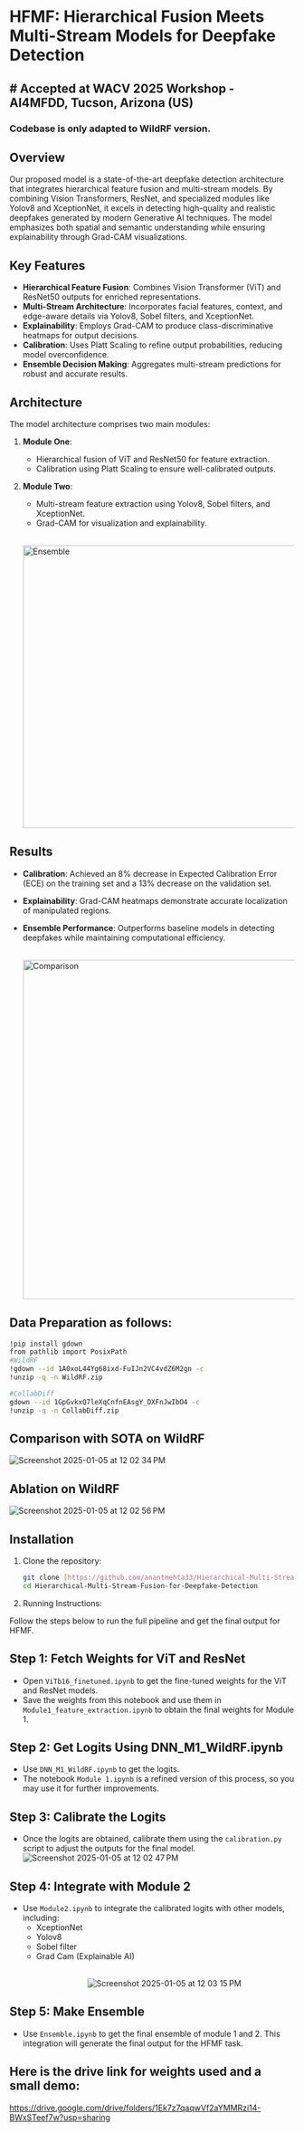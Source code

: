 # HFMF: Hierarchical Fusion Meets Multi-Stream Models for Deepfake Detection
## # Accepted at WACV 2025 Workshop - AI4MFDD, Tucson, Arizona (US)
### Codebase is only adapted to WildRF version.

## Overview  
Our proposed model is a state-of-the-art deepfake detection architecture that integrates hierarchical feature fusion and multi-stream models. By combining Vision Transformers, ResNet, and specialized modules like Yolov8 and XceptionNet, it excels in detecting high-quality and realistic deepfakes generated by modern Generative AI techniques. The model emphasizes both spatial and semantic understanding while ensuring explainability through Grad-CAM visualizations.

## Key Features  
- **Hierarchical Feature Fusion**: Combines Vision Transformer (ViT) and ResNet50 outputs for enriched representations.  
- **Multi-Stream Architecture**: Incorporates facial features, context, and edge-aware details via Yolov8, Sobel filters, and XceptionNet.  
- **Explainability**: Employs Grad-CAM to produce class-discriminative heatmaps for output decisions.  
- **Calibration**: Uses Platt Scaling to refine output probabilities, reducing model overconfidence.  
- **Ensemble Decision Making**: Aggregates multi-stream predictions for robust and accurate results.  

## Architecture  
The model architecture comprises two main modules:  
1. **Module One**:  
   - Hierarchical fusion of ViT and ResNet50 for feature extraction.  
   - Calibration using Platt Scaling to ensure well-calibrated outputs.  
2. **Module Two**:  
   - Multi-stream feature extraction using Yolov8, Sobel filters, and XceptionNet.  
   - Grad-CAM for visualization and explainability.
  
    &nbsp; &nbsp;  &nbsp;  &nbsp;  &nbsp;  &nbsp;  &nbsp;  &nbsp;  &nbsp;<img src="https://github.com/user-attachments/assets/cabaa9ae-4f42-4c98-a575-d3294011ddd5" alt="Ensemble" width="500" />


## Results  

- **Calibration**: Achieved an 8% decrease in Expected Calibration Error (ECE) on the training set and a 13% decrease on the validation set.  
- **Explainability**: Grad-CAM heatmaps demonstrate accurate localization of manipulated regions.  
- **Ensemble Performance**: Outperforms baseline models in detecting deepfakes while maintaining computational efficiency.

  &nbsp; &nbsp;  &nbsp;  &nbsp;  &nbsp;  &nbsp;  &nbsp;  &nbsp;  &nbsp;<img src="https://github.com/user-attachments/assets/6d27282f-bc48-42b1-bb19-ebfd1ae14b29" alt="Comparison" width="600" />

## Data Preparation as follows:
```bash
!pip install gdown
from pathlib import PosixPath
#WildRF
!gdown --id 1A0xoL44Yg68ixd-FuIJn2VC4vdZ6M2gn -c
!unzip -q -n WildRF.zip

#CollabDiff
gdown --id 1GpGvkxQ7leXqCnfnEAsgY_DXFnJwIbO4 -c
!unzip -q -n CollabDiff.zip

```

## Comparison with SOTA on WildRF  

![Screenshot 2025-01-05 at 12 02 34 PM](https://github.com/user-attachments/assets/773ad989-28ae-4f65-9a47-84a65be1dc88)


## Ablation on WildRF  
![Screenshot 2025-01-05 at 12 02 56 PM](https://github.com/user-attachments/assets/3a7e2c53-1205-4afc-b0f2-01b6b4c5e1a0)


## Installation  
1. Clone the repository:  
   ```bash
   git clone [https://github.com/anantmehta33/Hierarchical-Multi-Stream-Fusion-for-Deepfake-Detection.git](https://github.com/taco-group/HFMF.git)
   cd Hierarchical-Multi-Stream-Fusion-for-Deepfake-Detection
2. Running Instructions:

Follow the steps below to run the full pipeline and get the final output for HFMF.

## Step 1: Fetch Weights for ViT and ResNet

- Open `ViTb16_finetuned.ipynb` to get the fine-tuned weights for the ViT and ResNet models.
- Save the weights from this notebook and use them in `Module1_feature_extraction.ipynb` to obtain the final weights for Module 1.

## Step 2: Get Logits Using DNN_M1_WildRF.ipynb

- Use `DNN_M1_WildRF.ipynb` to get the logits. 
- The notebook `Module 1.ipynb` is a refined version of this process, so you may use it for further improvements.

## Step 3: Calibrate the Logits

- Once the logits are obtained, calibrate them using the `calibration.py` script to adjust the outputs for the final model.
![Screenshot 2025-01-05 at 12 02 47 PM](https://github.com/user-attachments/assets/930c4268-2ca4-4e19-a2ba-debcc5a63257)

## Step 4: Integrate with Module 2

- Use `Module2.ipynb` to integrate the calibrated logits with other models, including:
  - XceptionNet
  - Yolov8
  - Sobel filter
  - Grad Cam (Explainable AI)<br>
  <br>
&nbsp; &nbsp;  &nbsp;  &nbsp;  &nbsp;  &nbsp;  &nbsp;  &nbsp;  &nbsp; &nbsp; &nbsp;  &nbsp;  &nbsp;  &nbsp;  &nbsp;  &nbsp;  &nbsp;  &nbsp;![Screenshot 2025-01-05 at 12 03 15 PM](https://github.com/user-attachments/assets/f172aa36-fd26-43ca-b021-a81fddc4fbfd)


    
## Step 5: Make Ensemble
- Use `Ensemble.ipynb` to get the final ensemble of module 1 and 2.
This integration will generate the final output for the HFMF task.

## Here is the drive link for weights used and a small demo:
https://drive.google.com/drive/folders/1Ek7z7qaqwVf2aYMMRzi14-BWxSTeef7w?usp=sharing

